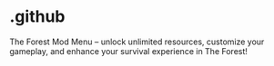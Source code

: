 # .github
The Forest Mod Menu – unlock unlimited resources, customize your gameplay, and enhance your survival experience in The Forest!
